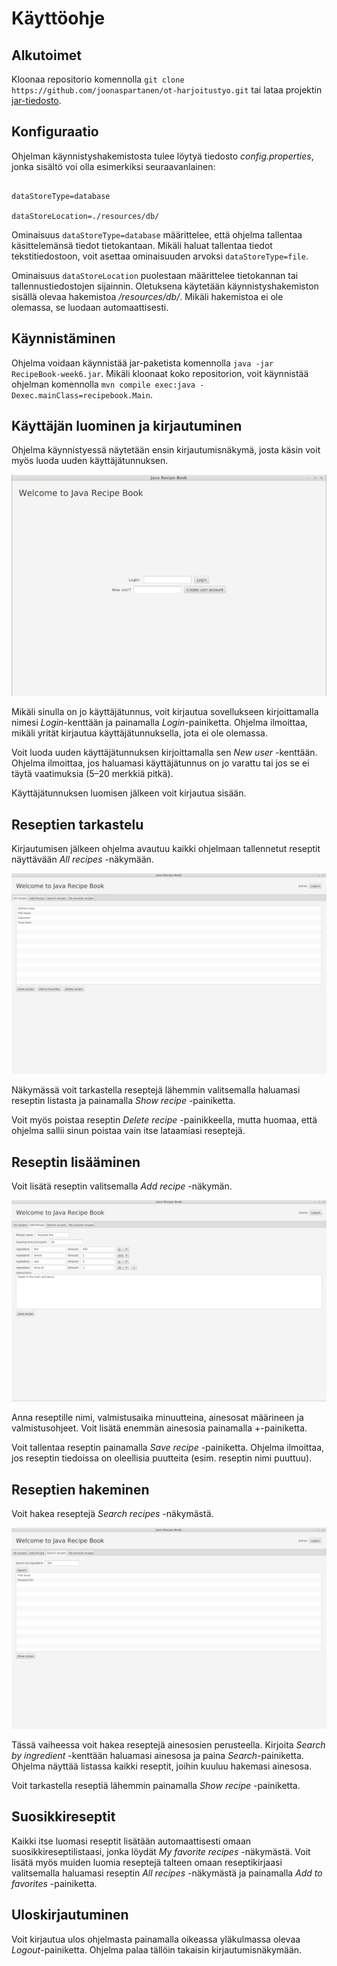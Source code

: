 # Käyttöohje

## Alkutoimet

Kloonaa repositorio komennolla `git clone https://github.com/joonaspartanen/ot-harjoitustyo.git` tai lataa projektin [jar-tiedosto](https://github.com/joonaspartanen/ot-harjoitustyo/releases/tag/week6).

## Konfiguraatio

Ohjelman käynnistyshakemistosta tulee löytyä tiedosto _config.properties_, jonka sisältö voi olla esimerkiksi seuraavanlainen:

```

dataStoreType=database

dataStoreLocation=./resources/db/

```

Ominaisuus `dataStoreType=database` määrittelee, että ohjelma tallentaa käsittelemänsä tiedot tietokantaan. Mikäli haluat tallentaa tiedot tekstitiedostoon, voit asettaa ominaisuuden arvoksi `dataStoreType=file`.

Ominaisuus `dataStoreLocation` puolestaan määrittelee tietokannan tai tallennustiedostojen sijainnin. Oletuksena käytetään käynnistyshakemiston sisällä olevaa hakemistoa _/resources/db/_. Mikäli hakemistoa ei ole olemassa, se luodaan automaattisesti.

## Käynnistäminen

Ohjelma voidaan käynnistää jar-paketista komennolla `java -jar RecipeBook-week6.jar`. Mikäli kloonaat koko repositorion, voit käynnistää ohjelman komennolla `mvn compile exec:java -Dexec.mainClass=recipebook.Main`.

## Käyttäjän luominen ja kirjautuminen

Ohjelma käynnistyessä näytetään ensin kirjautumisnäkymä, josta käsin voit myös luoda uuden käyttäjätunnuksen.

![Kirjautumisnäkymä](https://github.com/joonaspartanen/ot-harjoitustyo/blob/master/RecipeBook/dokumentointi/login.png)

Mikäli sinulla on jo käyttäjätunnus, voit kirjautua sovellukseen kirjoittamalla nimesi _Login_-kenttään ja painamalla _Login_-painiketta. Ohjelma ilmoittaa, mikäli yrität kirjautua käyttäjätunnuksella, jota ei ole olemassa.

Voit luoda uuden käyttäjätunnuksen kirjoittamalla sen _New user_ -kenttään. Ohjelma ilmoittaa, jos haluamasi käyttäjätunnus on jo varattu tai jos se ei täytä vaatimuksia (5–20 merkkiä pitkä).

Käyttäjätunnuksen luomisen jälkeen voit kirjautua sisään.

## Reseptien tarkastelu

Kirjautumisen jälkeen ohjelma avautuu kaikki ohjelmaan tallennetut reseptit näyttävään _All recipes_ -näkymään.

![Reseptinäkymä](https://github.com/joonaspartanen/ot-harjoitustyo/blob/master/RecipeBook/dokumentointi/all_recipes.png)

Näkymässä voit tarkastella reseptejä lähemmin valitsemalla haluamasi reseptin listasta ja painamalla _Show recipe_ -painiketta.

Voit myös poistaa reseptin _Delete recipe_ -painikkeella, mutta huomaa, että ohjelma sallii sinun poistaa vain itse lataamiasi reseptejä.

## Reseptin lisääminen

Voit lisätä reseptin valitsemalla _Add recipe_ -näkymän.

![Lisää resepti -näkymä](https://github.com/joonaspartanen/ot-harjoitustyo/blob/master/RecipeBook/dokumentointi/add_recipe.png)

Anna reseptille nimi, valmistusaika minuutteina, ainesosat määrineen ja valmistusohjeet. Voit lisätä enemmän ainesosia painamalla +-painiketta.

Voit tallentaa reseptin painamalla _Save recipe_ -painiketta. Ohjelma ilmoittaa, jos reseptin tiedoissa on oleellisia puutteita (esim. reseptin nimi puuttuu).

## Reseptien hakeminen

Voit hakea reseptejä _Search recipes_ -näkymästä.

![Hae reseptejä -näkymä](https://github.com/joonaspartanen/ot-harjoitustyo/blob/master/RecipeBook/dokumentointi/search_recipe.png)

Tässä vaiheessa voit hakea reseptejä ainesosien perusteella. Kirjoita _Search by ingredient_ -kenttään haluamasi ainesosa ja paina _Search_-painiketta. Ohjelma näyttää listassa kaikki reseptit, joihin kuuluu hakemasi ainesosa.

Voit tarkastella reseptiä lähemmin painamalla _Show recipe_ -painiketta.

## Suosikkireseptit

Kaikki itse luomasi reseptit lisätään automaattisesti omaan suosikkireseptilistaasi, jonka löydät _My favorite recipes_ -näkymästä. Voit lisätä myös muiden luomia reseptejä talteen omaan reseptikirjaasi valitsemalla haluamasi reseptin _All recipes_ -näkymästä ja painamalla _Add to favorites_ -painiketta.

## Uloskirjautuminen

Voit kirjautua ulos ohjelmasta painamalla oikeassa yläkulmassa olevaa _Logout_-painiketta. Ohjelma palaa tällöin takaisin kirjautumisnäkymään.
